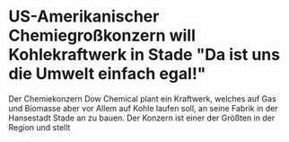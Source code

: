 # US-Amerikanischer Chemiegroßkonzern will Kohlekraftwerk in Stade "Da ist uns die Umwelt einfach egal!"
Der Chemiekonzern Dow Chemical plant ein Kraftwerk, welches auf Gas und Biomasse aber vor Allem auf Kohle laufen soll, an seine Fabrik in der Hansestadt Stade an zu bauen. Der Konzern ist einer der Größten in der Region und stellt   